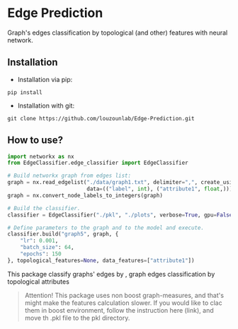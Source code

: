 # Edge Prediction
Graph's edges classification by topological (and other) features with neural network.

## Installation
* Installation via pip:
```
pip install
```
* Installation with git:
```
git clone https://github.com/louzounlab/Edge-Prediction.git
```

## How to use?
```python
import networkx as nx
from EdgeClassifier.edge_classifier import EdgeClassifier

# Build networkx graph from edges list:
graph = nx.read_edgelist("./data/graph1.txt", delimiter=",", create_using=nx.DiGraph,
                         data=(("label", int), ("attribute1", float,)))
graph = nx.convert_node_labels_to_integers(graph)

# Build the classifier.
classifier = EdgeClassifier("./pkl", "./plots", verbose=True, gpu=False)

# Define parameters to the graph and to the model and execute.
classifier.build("graph5", graph, {
    "lr": 0.001,
    "batch_size": 64,
    "epochs": 150
}, topological_features=None, data_features=["attribute1"])

```



This package classify graphs' edges by , graph edges classification by topological attributes

> Attention! This package uses non boost graph-measures, and that's might make the features calculation slower. 
> If you would like to clac them in boost environment, follow the instruction here (link), and move th .pkl file to the pkl directory.